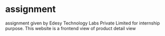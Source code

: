 # assignment
assignment given by Edesy Technology Labs Private Limited for internship purpose.
This website is a frontend view of product detail view

